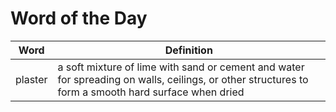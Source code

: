 # Word of the Day

|Word|Definition|
|---|---|
|plaster|a soft mixture of lime with sand or cement and water for spreading on walls, ceilings, or other structures to form a smooth hard surface when dried|